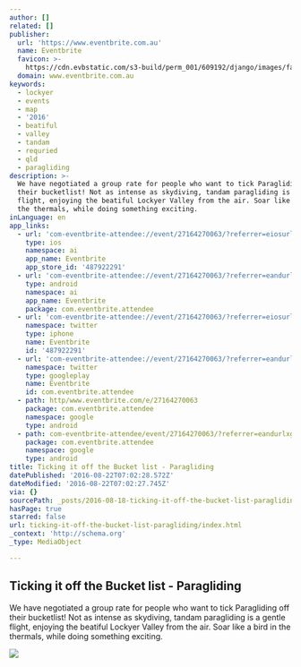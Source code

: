 ```yaml
---
author: []
related: []
publisher:
  url: 'https://www.eventbrite.com.au'
  name: Eventbrite
  favicon: >-
    https://cdn.evbstatic.com/s3-build/perm_001/609192/django/images/favicons/favicon.ico
  domain: www.eventbrite.com.au
keywords:
  - lockyer
  - events
  - map
  - '2016'
  - beatiful
  - valley
  - tandam
  - requried
  - qld
  - paragliding
description: >-
  We have negotiated a group rate for people who want to tick Paragliding off
  their bucketlist! Not as intense as skydiving, tandam paragliding is a gentle
  flight, enjoying the beatiful Lockyer Valley from the air. Soar like a bird in
  the thermals, while doing something exciting.
inLanguage: en
app_links:
  - url: 'com-eventbrite-attendee://event/27164270063/?referrer=eiosurlxfbk'
    type: ios
    namespace: ai
    app_name: Eventbrite
    app_store_id: '487922291'
  - url: 'com-eventbrite-attendee://event/27164270063/?referrer=eandurlxfbk'
    type: android
    namespace: ai
    app_name: Eventbrite
    package: com.eventbrite.attendee
  - url: 'com-eventbrite-attendee://event/27164270063/?referrer=eiosurlxtcar'
    namespace: twitter
    type: iphone
    name: Eventbrite
    id: '487922291'
  - url: 'com-eventbrite-attendee://event/27164270063/?referrer=eandurlxtcar'
    namespace: twitter
    type: googleplay
    name: Eventbrite
    id: com.eventbrite.attendee
  - path: http/www.eventbrite.com/e/27164270063
    package: com.eventbrite.attendee
    namespace: google
    type: android
  - path: com-eventbrite-attendee/event/27164270063/?referrer=eandurlxgoog
    package: com.eventbrite.attendee
    namespace: google
    type: android
title: Ticking it off the Bucket list - Paragliding
datePublished: '2016-08-22T07:02:28.572Z'
dateModified: '2016-08-22T07:02:27.745Z'
via: {}
sourcePath: _posts/2016-08-18-ticking-it-off-the-bucket-list-paragliding.md
hasPage: true
starred: false
url: ticking-it-off-the-bucket-list-paragliding/index.html
_context: 'http://schema.org'
_type: MediaObject

---
```

<article style=""><h1>Ticking it off the Bucket list - Paragliding</h1><p>We have negotiated a group rate for people who want to tick Paragliding off their bucketlist! Not as intense as skydiving, tandam paragliding is a gentle flight, enjoying the beatiful Lockyer Valley from the air. Soar like a bird in the thermals, while doing something exciting.</p><img src="https://img.evbuc.com/https%3A%2F%2Fcdn.evbuc.com%2Fimages%2F23355096%2F26311771083%2F1%2Foriginal.jpg?w=1000&amp;rect=0%2C0%2C1024%2C512&amp;s=6bf4f6689db7559586bb4073b2ff6e3a" /></article>
